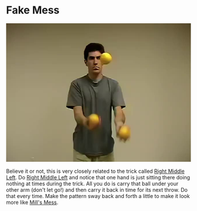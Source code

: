 # Fake Mess

![FakeMess](/site/videos/poster/fakemess.jpg)

Believe it or not, this is very closely related to the trick called [Right Middle Left](/site/en/rightmiddleleft/README.md). Do [Right Middle Left](/site/en/rightmiddleleft/README.md) and notice that one hand is just sitting there doing nothing at times during the trick. All you do is carry that ball under your other arm (don't let go!) and then carry it back in time for its next throw. Do that every time. Make the pattern sway back and forth a little to make it look more like [Mill's Mess](/site/en/millsmess/README.md).

